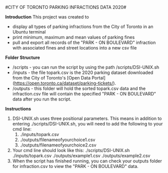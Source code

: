 #CITY OF TORONTO PARKING INFRACTIONS DATA 2020#

**Introduction**
This project was created to
- display all types of parking infractions from the City of Toronto in an Ubuntu terminal
- print minimum, maximum and mean values of parking fines
- pull and export all records of the "PARK - ON BOULEVARD" infraction with associated fines and street locations into a new csv file

**Folder Structure**
- /scripts - you can run the script by using the path /scripts/DSI-UNIX.sh
- /inputs - the file topark.csv is the 2020 parking dataset downloaded from the City of Toronto's [Open Data Portal] (https://open.toronto.ca/dataset/parking-tickets/).
- /outputs - this folder will hold the sorted topark.csv data and the infraction.csv file will contain the specified "PARK - ON BOULEVARD" data after you run the script.

**Instructions**
1. DSI-UNIX.sh uses three positional parameters. This means in addition to entering ./scripts/DSI-UNIX.sh, you will need to add the following to your cmd line:
    1. ./inputs/topark.csv
    2. ./outputs/filenameofyourchoice1.csv
    3. ./outputs/filenameofyourchoice2.csv
2. Your cmd line should look like this: ./scripts/DSI-UNIX.sh ./inputs/topark.csv ./outputs/example1.csv ./outputs/example2.csv
3. When the script has finished running, you can check your outputs folder for infraction.csv to view the "PARK - ON BOULEVARD" data.